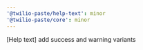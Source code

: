 ```yaml
---
'@twilio-paste/help-text': minor
'@twilio-paste/core': minor
---
```


[Help text] add success and warning variants
